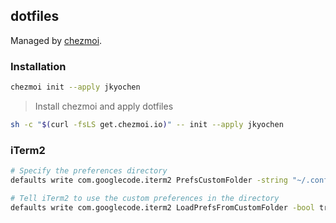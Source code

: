 ## dotfiles 

Managed by [chezmoi](https://www.chezmoi.io/).

### Installation

```sh
chezmoi init --apply jkyochen
```

> Install chezmoi and apply dotfiles

```sh
sh -c "$(curl -fsLS get.chezmoi.io)" -- init --apply jkyochen
```

### iTerm2

```sh
# Specify the preferences directory
defaults write com.googlecode.iterm2 PrefsCustomFolder -string "~/.config/iterm2"

# Tell iTerm2 to use the custom preferences in the directory
defaults write com.googlecode.iterm2 LoadPrefsFromCustomFolder -bool true
```
